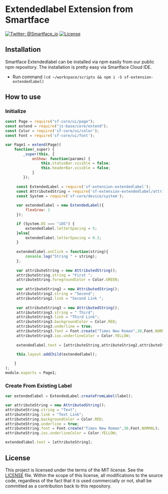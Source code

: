 # Extendedlabel Extension from Smartface
[![Twitter: @Smartface_io](https://img.shields.io/badge/contact-@Smartface_io-blue.svg?style=flat)](https://twitter.com/smartface_io)
[![License](https://img.shields.io/badge/license-MIT-green.svg?style=flat)](https://raw.githubusercontent.com/smartface/sf-extension-extendedlabel/master/LICENSE)

## Installation
Smartface Extendedlabel can be installed via npm easily from our public npm repository. The installation is pretty easy via Smartface Cloud IDE.

- Run command `(cd ~/workspace/scripts && npm i -S sf-extension-extendedlabel)`

## How to use

### Initialize
```javascript
const Page = require("sf-core/ui/page");
const extend = require("js-base/core/extend");
const Color = require('sf-core/ui/color');
const Font = require('sf-core/ui/font');

var Page1 = extend(Page)(
    function(_super) {
        _super(this, {
            onShow: function(params) {
                this.statusBar.visible = false;
                this.headerBar.visible = false;
            }
        });
        
     const ExtendedLabel = require('sf-extension-extendedlabel');
     const AttributedString = require('sf-extension-extendedlabel/attributedstring');
     const System = require('sf-core/device/system');
 
     var extendedlabel = new ExtendedLabel({
         flexGrow: 1
     });

     if (System.OS === "iOS") {
         extendedlabel.letterSpacing = 5;
     }else{
         extendedlabel.letterSpacing = 0.3;
     }
      
     extendedlabel.onClick = function(string){
         console.log("String " + string);
     };
     
     var attributeString = new AttributedString();
     attributeString.string = "First ";
     attributeString.foregroundColor = Color.GREEN;
     
     var attributeString2 = new AttributedString();
     attributeString2.string = "Second";
     attributeString2.link = "Second Link ";
     
     var attributeString3 = new AttributedString();
     attributeString3.string = " Third";
     attributeString3.link = "Third Link";
     attributeString3.backgroundColor = Color.RED;
     attributeString3.underline = true;
     attributeString3.font = Font.create("Times New Roman",30,Font.NORMAL);
     attributeString3.ios.underlineColor = Color.YELLOW;
     
     extendedlabel.text = [attributeString,attributeString2,attributeString3];

     this.layout.addChild(extendedlabel);
    
    }
);
module.exports = Page1;
```
### Create From Existing Label
```javascript
var extendedlabel = ExtendedLabel.createFromLabel(label);

var attributeString = new AttributedString();
attributeString.string = "Text";
attributeString.link = "Text Link";
attributeString.backgroundColor = Color.RED;
attributeString.underline = true;
attributeString.font = Font.create("Times New Roman",30,Font.NORMAL);
attributeString.ios.underlineColor = Color.YELLOW;

extendedlabel.text = [attributeString];
```
## License
This project is licensed under the terms of the MIT license. See the [LICENSE](https://raw.githubusercontent.com/smartface/sf-extension-extendedlabel/master/LICENSE) file. Within the scope of this license, all modifications to the source code, regardless of the fact that it is used commercially or not, shall be committed as a contribution back to this repository.
